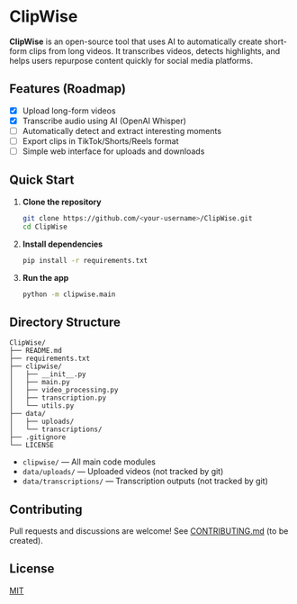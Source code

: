 # ClipWise

**ClipWise** is an open-source tool that uses AI to automatically create short-form clips from long videos. It transcribes videos, detects highlights, and helps users repurpose content quickly for social media platforms.

## Features (Roadmap)
- [x] Upload long-form videos
- [x] Transcribe audio using AI (OpenAI Whisper)
- [ ] Automatically detect and extract interesting moments
- [ ] Export clips in TikTok/Shorts/Reels format
- [ ] Simple web interface for uploads and downloads

## Quick Start

1. **Clone the repository**
   ```bash
   git clone https://github.com/<your-username>/ClipWise.git
   cd ClipWise
   ```

2. **Install dependencies**
   ```bash
   pip install -r requirements.txt
   ```

3. **Run the app**
   ```bash
   python -m clipwise.main
   ```

## Directory Structure

```
ClipWise/
├── README.md
├── requirements.txt
├── clipwise/
│   ├── __init__.py
│   ├── main.py
│   ├── video_processing.py
│   ├── transcription.py
│   └── utils.py
├── data/
│   ├── uploads/
│   └── transcriptions/
├── .gitignore
└── LICENSE
```

- `clipwise/` — All main code modules
- `data/uploads/` — Uploaded videos (not tracked by git)
- `data/transcriptions/` — Transcription outputs (not tracked by git)

## Contributing

Pull requests and discussions are welcome! See [CONTRIBUTING.md](CONTRIBUTING.md) (to be created).

## License

[MIT](LICENSE)
